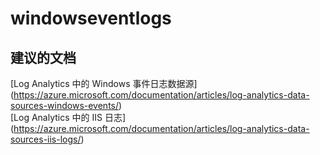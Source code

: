 
<properties
    pageTitle="windowseventlogs"
    description="与 Windows 事件日志相关的问题"
    service="microsoft.operationalinsights"
    resource="operationalinsightsaccounts"
    authors="adoylemsft"
    displayorder=""
    selfHelpType="generic"
    supportTopicIds="32536510"
    resourceTags=""
    productPesIds="15725"
    cloudEnvironments="public, Blackforest, Fairfax"
/>


# <a name="windowseventlogs"></a>windowseventlogs


## <a name="recommended-documents"></a>**建议的文档**
[Log Analytics 中的 Windows 事件日志数据源] (https://azure.microsoft.com/documentation/articles/log-analytics-data-sources-windows-events/) <br>
[Log Analytics 中的 IIS 日志] (https://azure.microsoft.com/documentation/articles/log-analytics-data-sources-iis-logs/)


<!--HONumber=Dec16_HO1-->


